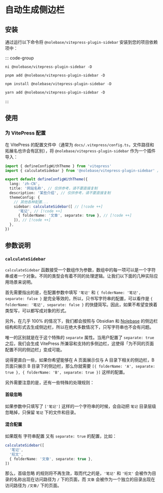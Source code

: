 <script setup>
import packageJSON from '~/packages/vitepress-plugin-sidebar/package.json'
</script>

# 自动生成侧边栏 <Badge type="tip" :text="`v${packageJSON.version}`" />

## 安装

通过运行以下命令将 `@nolebase/vitepress-plugin-sidebar` 安装到您的项目依赖项中：

::: code-group

```shell [@antfu/ni]
ni @nolebase/vitepress-plugin-sidebar -D
```

```shell [pnpm]
pnpm add @nolebase/vitepress-plugin-sidebar -D
```

```shell [npm]
npm install @nolebase/vitepress-plugin-sidebar -D
```

```shell [yarn]
yarn add @nolebase/vitepress-plugin-sidebar -D
```

:::

## 使用

### 为 VitePress 配置

在 VitePress 的配置文件中（通常为 `docs/.vitepress/config.ts`，文件路径和拓展名也许会有区别），将 `@nolebase/vitepress-plugin-sidebar` 作为一个插件导入：

<!--@include: @/pages/zh-CN/snippets/details-colored-diff.md-->

```typescript twoslash
import { defineConfigWithTheme } from 'vitepress'
import { calculateSidebar } from '@nolebase/vitepress-plugin-sidebar' // [!code ++]

export default defineConfigWithTheme({
  lang: 'zh-CN',
  title: '网站名称', // 仅供参考，请不要直接复制
  description: '某些介绍', // 仅供参考，请不要直接复制
  themeConfig: {
    // 其他各种配置...
    sidebar: calculateSidebar([ // [!code ++]
      '笔记', // [!code ++]
      { folderName: '文章', separate: true }, // [!code ++]
    ]), // [!code ++]
  },
})
```

## 参数说明

### `calculateSidebar`

`calculateSidebar` 函数接受一个数组作为参数，数组中的每一项可以是一个字符串或者一个对象。不同的类型会有着不同的处理逻辑。让我们以下面的几种实际应用场景来说明。

首先需要指出的是，在配置参数中填写 `'笔记'` 和 `{ folderName: '笔记', separate: false }` 是完全等效的，所以，只书写字符串的配置，可以看作是 `{ folderName: '笔记', separate: false }` 的快捷简写。因此，如果不希望变换着类型写，可以都写成对象的形式。

另外，在几乎 100% 的情况下，我们都会按照与 Obsidian 和 [Nolebase](https://nolebase.ayaka.io) 的侧边栏结构和形式去生成侧边栏，所以在绝大多数情况下，只写字符串也不会有问题。

唯一的区别就是在于这个特殊的 `separate` 属性。当用户配置了 `separate: true` 之后，我们会生成 VitePress 所兼容和支持的多侧边栏，这使得「为不同的页面配置不同的侧边栏」变成可能。

说得更直白一些，如果你希望能够在 A 页面展示仅与 A 目录下相关的侧边栏，B 页面只展示 B 目录下的侧边栏，那么你就需要 `[{ folderName: 'A', separate: true }, { folderName: 'B', separate: true }]` 这样的配置。

另外需要注意的是，还有一些特殊的处理规则：

#### 首级忽略

如果参数中只填写了 `['笔记']` 这样的一个字符串的时候，会自动把 `笔记` 目录层级忽略掉，只保留 `笔记` 下的文件和目录。

#### 混合配置

如果既有 字符串配置 又有 `separate: true` 的配置，比如：

```typescript
calculateSidebar([
  '笔记',
  '短文',
  { folderName: '文章', separate: true },
])
```

那么，首级忽略 的规则将不再生效，取而代之的是，`'笔记'` 和 `'短文'` 会被作为目录的名称出现在访问路径为 `/` 下的页面，而 `文章` 会被作为一个独立的目录出现在访问路径为 `/文章/` 下的页面。
